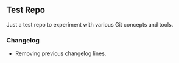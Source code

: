 ## Test Repo

Just a test repo to experiment with various Git concepts and tools.

### Changelog

- Removing previous changelog lines.
